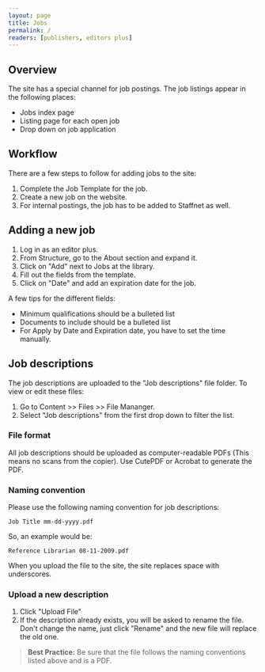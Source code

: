 ```yaml
---
layout: page
title: Jobs
permalink: /
readers: [publishers, editors plus]
---
```


## Overview

The site has a special channel for job postings. The job listings appear in the following places:

- Jobs index page
- Listing page for each open job
- Drop down on job application

## Workflow

There are a few steps to follow for adding jobs to the site:

1. Complete the Job Template for the job.
2. Create a new job on the website.
3. For internal postings, the job has to be added to Staffnet as well.

## Adding a new job

1. Log in as an editor plus.
2. From Structure, go to the About section and expand it.
3. Click on "Add" next to Jobs at the library.
4. Fill out the fields from the template.
5. Click on "Date" and add an expiration date for the job.

A few tips for the different fields:

- Minimum qualifications should be a bulleted list
- Documents to include should be a bulleted list
- For Apply by Date and Expiration date, you have to set the time manually.

## Job descriptions

The job descriptions are uploaded to the "Job descriptions" file folder. To view or edit these files:

1. Go to Content >> Files >> File Mananger.
2. Select "Job descriptions" from the first drop down to filter the list.

### File format

All job descriptions should be uploaded as computer-readable PDFs (This means no scans from the copier). Use CutePDF or Acrobat to generate the PDF. 

### Naming convention

Please use the following naming convention for job descriptions:

    Job Title mm-dd-yyyy.pdf

So, an example would be:

    Reference Librarian 08-11-2009.pdf

When you upload the file to the site, the site replaces space with underscores.

### Upload a new description

1. Click "Upload File"
2. If the description already exists, you will be asked to rename the file. Don't change the name, just click "Rename" and the new file will replace the old one.

> **Best Practice:** Be sure that the file follows the naming conventions listed above and is a PDF.